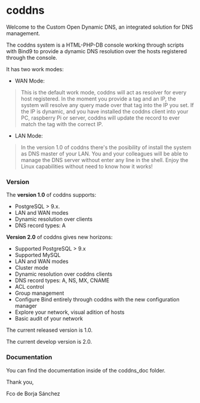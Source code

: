 # coddns


Welcome to the Custom Open Dynamic DNS, an integrated solution for DNS management.

The coddns system is a HTML-PHP-DB console working through scripts with Bind9 to provide a dynamic DNS resolution over the hosts registered through the console.

It has two work modes:
 - WAN Mode:
> This is the default work mode, coddns will act as resolver for every host registered. In the moment you provide a tag and an IP, the system will resolve any query made over that tag into the IP you set.
> If the IP is dynamic, and you have installed the coddns client into your PC, raspberry Pi or server, coddns will update the record to ever match the tag with the correct IP.

 - LAN Mode:
> In the version 1.0 of coddns there's the posibility of install the system as DNS master of your LAN. You and your colleagues will be able to manage the DNS server without enter any line in the shell. Enjoy the Linux capabilities without need to know how it works!


### Version


The **version 1.0** of coddns supports:
 - PostgreSQL > 9.x.
 - LAN and WAN modes
 - Dynamic resolution over clients
 - DNS record types: A


**Version 2.0** of coddns gives new horizons:
 - Supported PostgreSQL > 9.x
 - Supported MySQL
 - LAN and WAN modes
 - Cluster mode
 - Dynamic resolution over coddns clients
 - DNS record types: A, NS, MX, CNAME
 - ACL control
 - Group management
 - Configure Bind entirely through coddns with the new configuration manager
 - Explore your network, visual adition of hosts
 - Basic audit of your network


The current released version is 1.0.

The current develop version is 2.0.


### Documentation

You can find the documentation inside of the coddns_doc folder.



Thank you, 

Fco de Borja Sánchez
